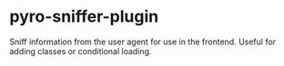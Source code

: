 pyro-sniffer-plugin
===================

Sniff information from the user agent for use in the frontend. Useful for adding classes or conditional loading.
